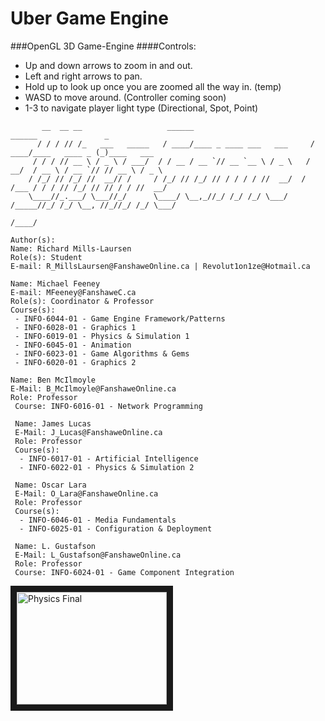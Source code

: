 # Uber Game Engine
###OpenGL 3D Game-Engine
####Controls:
- Up and down arrows to zoom in and out. 
- Left and right arrows to pan.
- Hold up to look up once you are zoomed all the way in. (temp)
- WASD to move around. (Controller coming soon)
- 1-3 to navigate player light type (Directional, Spot, Point)

```
       __  __ __                   ______                           ______               _
      / / / // /_   ___   _____   / ____/____ _ ____ ___   ___     / ____/____   ____ _ (_)____   ___
     / / / // __ \ / _ \ / ___/  / / __ / __ `// __ `__ \ / _ \   / __/  / __ \ / __ `// // __ \ / _ \
    / /_/ // /_/ //  __// /     / /_/ // /_/ // / / / / //  __/  / /___ / / / // /_/ // // / / //  __/
    \____//_.___/ \___//_/      \____/ \__,_//_/ /_/ /_/ \___/  /_____//_/ /_/ \__, //_//_/ /_/ \___/
                                                                              /____/
                                                                         
Author(s):
Name: Richard Mills-Laursen
Role(s): Student
E-mail: R_MillsLaursen@FanshaweOnline.ca | Revolut1on1ze@Hotmail.ca

Name: Michael Feeney
E-mail: MFeeney@FanshaweC.ca
Role(s): Coordinator & Professor
Course(s):
 - INFO-6044-01 - Game Engine Framework/Patterns
 - INFO-6028-01 - Graphics 1
 - INFO-6019-01 - Physics & Simulation 1
 - INFO-6045-01 - Animation
 - INFO-6023-01 - Game Algorithms & Gems
 - INFO-6020-01 - Graphics 2

Name: Ben McIlmoyle
E-Mail: B_McIlmoyle@FanshaweOnline.ca
Role: Professor
 Course: INFO-6016-01 - Network Programming
 
 Name: James Lucas
 E-Mail: J_Lucas@FanshaweOnline.ca
 Role: Professor
 Course(s):
  - INFO-6017-01 - Artificial Intelligence
  - INFO-6022-01 - Physics & Simulation 2
 
 Name: Oscar Lara
 E-Mail: O_Lara@FanshaweOnline.ca
 Role: Professor
 Course(s):
  - INFO-6046-01 - Media Fundamentals
  - INFO-6025-01 - Configuration & Deployment
 
 Name: L. Gustafson
 E-Mail: L_Gustafson@FanshaweOnline.ca
 Role: Professor
 Course: INFO-6024-01 - Game Component Integration
```

<a href="https://youtu.be/05beERapl1Y" target="_blank"><img src="https://youtu.be/05beERapl1Y/0.jpg" 
alt="Physics Final" width="240" height="180" border="10" /></a>

